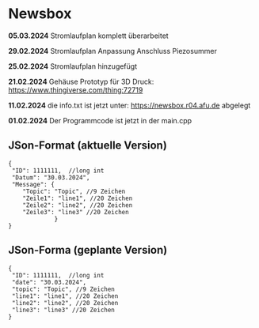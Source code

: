 # Newsbox
**05.03.2024** Stromlaufplan komplett überarbeitet </p>
**29.02.2024** Stromlaufplan Anpassung Anschluss Piezosummer </p>
**25.02.2024** Stromlaufplan hinzugefügt</p>
**21.02.2024** Gehäuse Prototyp für 3D Druck: https://www.thingiverse.com/thing:72719</p>
**11.02.2024** die info.txt ist jetzt unter: https://newsbox.r04.afu.de abgelegt</p>
**01.02.2024** Der Programmcode ist jetzt in der main.cpp</p>

## JSon-Format (aktuelle Version)

```
{
 "ID": 1111111,  //long int
 "Datum": "30.03.2024",
 "Message": {
    "Topic": "Topic", //9 Zeichen
    "Zeile1": "line1", //20 Zeichen
    "Zeile2": "line2", //20 Zeichen
    "Zeile3": "line3" //20 Zeichen
             }
}
```       

## JSon-Forma (geplante Version)
```
{
 "ID": 1111111,  //long int
 "date": "30.03.2024",
 "topic": "Topic", //9 Zeichen
 "line1": "line1", //20 Zeichen
 "line2": "line2", //20 Zeichen
 "line3": "line3" //20 Zeichen
}
```
